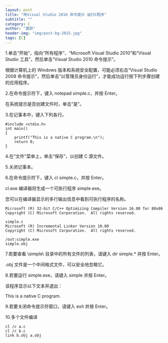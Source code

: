 ```yaml
---
layout: post
title: "用Visual Studio 2010 命令提示 运行C程序"
subtitle: ""
category: C
author: "寞踪"
header-img: "img/post-bg-2015.jpg"
tags: [C]
---
```


1.单击“开始”，指向“所有程序”、“Microsoft Visual Studio 2010”和“Visual Studio 工具”，然后单击“Visual Studio 2010 命令提示”。

根据计算机上的 Windows 版本和系统安全配置，可能必须右击“Visual Studio 2008 命令提示”，然后单击“以管理员身份运行”，才能成功运行按下列步骤创建的应用程序。

2.在命令提示符下，键入 notepad simple.c，并按 Enter。

在系统提示是否创建文件时，单击“是”。

3.在记事本中，键入下列各行。

    #include <stdio.h>
    int main()
    {
        printf("This is a native C program.\n");
        return 0;
    }

4.在“文件”菜单上，单击“保存”，以创建 C 源文件。

5.关闭记事本。

6.在命令提示符下，键入 cl simple.c，并按 Enter。

cl.exe 编译器将生成一个可执行程序 simple.exe。

您可以在编译器显示的多行输出信息中看到可执行程序的名称。

    Microsoft (R) 32-bit C/C++ Optimizing Compiler Version 16.00 for 80x86
    Copyright (C) Microsoft Corporation.  All rights reserved.

    simple.c
    Microsoft (R) Incremental Linker Version 10.00
    Copyright (C) Microsoft Corporation.  All rights reserved.

    /out:simple.exe
    simple.obj


7.若要查看 \simple\ 目录中的所有文件的列表，请键入 dir simple.* 并按 Enter。

.obj 文件是一个中间格式文件，可以安全地忽略它。

8.若要运行 simple.exe，请键入 simple 并按 Enter。

该程序显示以下文本并退出：

This is a native C program.

9.若要关闭命令提示符窗口，请键入 exit 并按 Enter。

10.多个文件编译

    cl /c a.c
    cl /c b.c
    link b.obj a.obj
